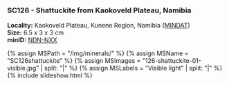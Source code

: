 
### <a name="SC126"></a> SC126 - Shattuckite from Kaokoveld Plateau, Namibia

**Locality:** Kaokoveld Plateau, Kunene Region, Namibia ([MINDAT](https://www.mindat.org/loc-30243.html))  
**Size:** 6.5 x 3 x 3 cm  
**minID:** [NDN-NXX](https://www.mindat.org/NDN-NXX)

{% assign MSPath = "/img/minerals/" %}
{% assign MSName = "SC126shattuckite" %}
{% assign MSImages = "126-shattuckite-01-visible.jpg" | split: "|" %}
{% assign MSLabels = "Visible light" | split: "|" %}
{% include slideshow.html %}

